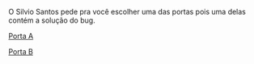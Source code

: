 O Silvio Santos pede pra você escolher uma das portas pois uma delas contém a solução do bug.

[Porta A](portas/porta-a.md)

[Porta B](portas/porta-b.md)